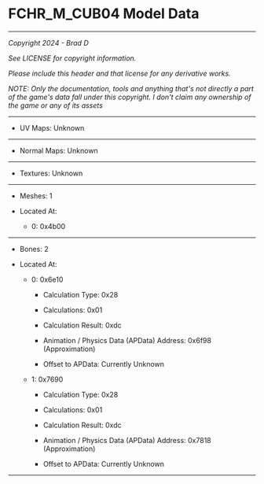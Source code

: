 # FCHR_M_CUB04 Model Data

---

*Copyright 2024 - Brad D*

*See LICENSE for copyright information.*

*Please include this header and that license for any derivative works.*

*NOTE: Only the documentation, tools and anything that's not directly a part of the game's data fall under this copyright. I don't claim any ownership of the game or any of its assets*

---


* UV Maps: Unknown

---

* Normal Maps: Unknown

---

* Textures: Unknown

---

* Meshes: 1

* Located At:

  * 0: 0x4b00

---

* Bones: 2

* Located At:

  * 0: 0x6e10

    * Calculation Type: 0x28

    * Calculations: 0x01

    * Calculation Result: 0xdc

    * Animation / Physics Data (APData) Address: 0x6f98 (Approximation)

    * Offset to APData: Currently Unknown

  * 1: 0x7690

    * Calculation Type: 0x28

    * Calculations: 0x01

    * Calculation Result: 0xdc

    * Animation / Physics Data (APData) Address: 0x7818 (Approximation)

    * Offset to APData: Currently Unknown

---

